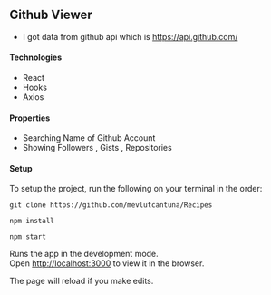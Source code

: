 ## Github Viewer
* I got data from github api which is https://api.github.com/

#### Technologies
* React
* Hooks
* Axios

#### Properties

* Searching Name of Github Account
* Showing Followers , Gists , Repositories

#### Setup
To setup the project, run the following on your terminal in the order:

```
git clone https://github.com/mevlutcantuna/Recipes
```

```
npm install
```

```
npm start
```

Runs the app in the development mode.<br />
Open [http://localhost:3000](http://localhost:3000) to view it in the browser.

The page will reload if you make edits.<br />
